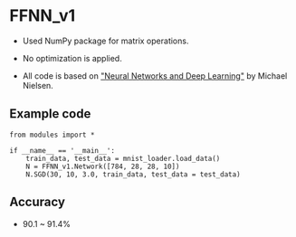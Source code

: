 # FFNN_v1

- Used NumPy package for matrix operations.

- No optimization is applied.

- All code is based on ["Neural Networks and Deep Learning"](https://github.com/mnielsen/neural-networks-and-deep-learning) by Michael Nielsen.

## Example code

```
from modules import *

if __name__ == '__main__':
    train_data, test_data = mnist_loader.load_data()
    N = FFNN_v1.Network([784, 28, 28, 10])
    N.SGD(30, 10, 3.0, train_data, test_data = test_data)
```

## Accuracy

- 90.1 ~ 91.4%